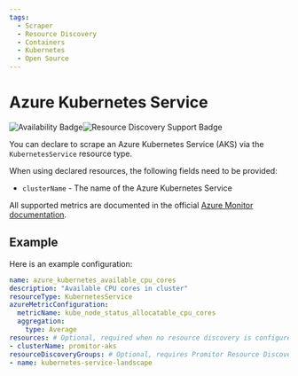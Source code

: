 ```yaml
---
tags:
  - Scraper
  - Resource Discovery
  - Containers
  - Kubernetes
  - Open Source
---
```


# Azure Kubernetes Service

![Availability Badge](https://img.shields.io/badge/Available%20Starting-v2.0-green.svg)![Resource Discovery Support Badge](https://img.shields.io/badge/Support%20for%20Resource%20Discovery-Yes-green.svg)

You can declare to scrape an Azure Kubernetes Service (AKS)
via the `KubernetesService` resource type.

When using declared resources, the following fields need to be provided:

- `clusterName` - The name of the Azure Kubernetes Service

All supported metrics are documented in the official [Azure Monitor documentation](https://learn.microsoft.com/en-us/azure/azure-monitor/essentials/metrics-supported#microsoftcontainerservicemanagedclusters).

## Example

Here is an example configuration:

```yaml
name: azure_kubernetes_available_cpu_cores
description: "Available CPU cores in cluster"
resourceType: KubernetesService
azureMetricConfiguration:
  metricName: kube_node_status_allocatable_cpu_cores
  aggregation:
    type: Average
resources: # Optional, required when no resource discovery is configured
- clusterName: promitor-aks
resourceDiscoveryGroups: # Optional, requires Promitor Resource Discovery agent (https://docs.promitor.io/latest/how-it-works#using-resource-discovery)
- name: kubernetes-service-landscape
```
